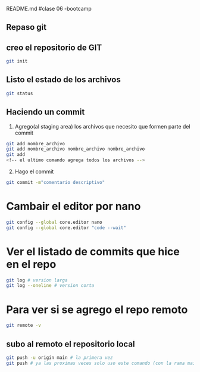 README.md
#clase 06 -bootcamp

## Repaso git

## creo el repositorio de GIT

```sh
git init
```

## Listo el estado de los archivos

```sh
git status
```

## Haciendo un commit

1. Agrego(al staging area) los archivos que necesito que formen parte del commit

```sh
git add nombre_archivo
git add nombre_archivo nombre_archivo nombre_archivo
git add 
<!-- el ultimo comando agrega todos los archivos -->
```

2. Hago el commit

```sh
git commit -m"comentario descriptivo"
```

# Cambair el editor por nano
```sh
git config --global core.editor nano
git config --global core.editor "code --wait"
```

# Ver el listado de commits que hice en el repo

```sh
git log # version larga
git log --oneline # version corta

```
# Para ver si se agrego el repo remoto
```sh
git remote -v
```
## subo al remoto el repositorio local

```sh
git push -u origin main # la primera vez
git push # ya las proximas veces solo uso este comando (con la rama main)
```
